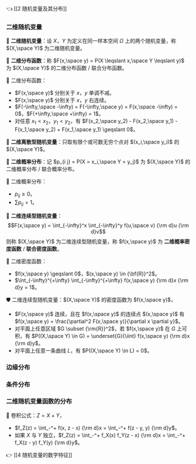 👈 [[2 随机变量及其分布]]

### 二维随机变量

💎 **二维随机变量**：设 $X$，$Y$ 为定义在同一样本空间 $\Omega$ 上的两个随机变量，称 $(X,\space Y)$ 为二维随机变量。

💎 **二维分布函数**：称 $F(x,\space y) = P(X \leqslant x,\space Y \leqslant y)$ 为 $(X,\space Y)$ 的二维分布函数 / 联合分布函数。

🔔 二维分布函数：

- $F(x,\space y)$ 分别关于 $x$，$y$ 单调不减。
- $F(x,\space y)$ 分别关于 $x$，$y$ 右连续。
- $F(-\infty,\space -\infty) = F(-\infty,\space y) = F(x,\space -\infty) = 0$，$F(+\infty,\space +\infty) = 1$。
- 对任意 $x_1 < x_2$，$y_1 < y_2$，有 $F(x_2,\space y_2) - F(x_2,\space y_1) - F(x_1,\space y_2) + F(x_1,\space y_1) \geqslant 0$。

💎 **二维离散型随机变量**：只取有限个或可数无穷个点对 $(x_i,\space y_i)$ 的 $(X,\space Y)$。

💎 **二维概率分布**：记 $p_{i j} = P(X = x_i,\space Y = y_j)$ 为 $(X,\space Y)$ 的二维概率分布 / 联合概率分布。

🔔 二维概率分布：

- $p_{i j} \geqslant 0$。
- $\sum p_{i j} = 1$。

💎 **二维连续型随机变量**：$$F(x,\space y) = \int_{-\infty}^x \int_{-\infty}^y f(u,\space v) {\rm d}u {\rm d}v$$则称 $(X,\space Y)$ 为二维连续型随机变量，称 $f(x,\space y)$ 为 **二维概率密度函数** / **联合密度函数**。

🔔 二维密度函数：

- $f(x,\space y) \geqslant 0$，$(x,\space y) \in {\bf{R}}^2$。
- $\int_{-\infty}^{+\infty} \int_{-\infty}^{+\infty} f(x,\space y) {\rm d}x {\rm d}y = 1$。

🛡️️ 二维连续型随机变量：$(X,\space Y)$ 的密度函数为 $f(x,\space y)$，

- $F(x,\space y)$ 连续，且在 $f(x,\space y)$ 的连续点 $(x,\space y)$ 有 $f(x,\space y) = \frac{\partial^2 F(x,\space y)}{\partial x \partial y}$。
- 对平面上任意区域 $G \subset {\rm{R}}^2$，若 $f(x,\space y)$ 在 $G$ 上可积，有 $P((X,\space Y) \in G) = \underset{G}{\iint} f(x,\space y) {\rm d}x {\rm d}y$。
- 对平面上任意一条曲线 $L$，有 $P((X,\space Y) \in L) = 0$。

### 边缘分布

### 条件分布

### 二维随机变量函数的分布

📍 卷积公式：$Z = X + Y$，

- $f_Z(z) = \int_-^+ f(x, z - x) {\rm d}x = \int_-^+ f(z - y, y) {\rm d}y$。
- 如果 $X$ 与 $Y$ 独立，$f_Z(z) = \int_-^+ f_X(x) f_Y(z - x) {\rm d}x = \int_-^+ f_X(z - y) f_Y(y) {\rm d}y$。

👉 [[4 随机变量的数字特征]]